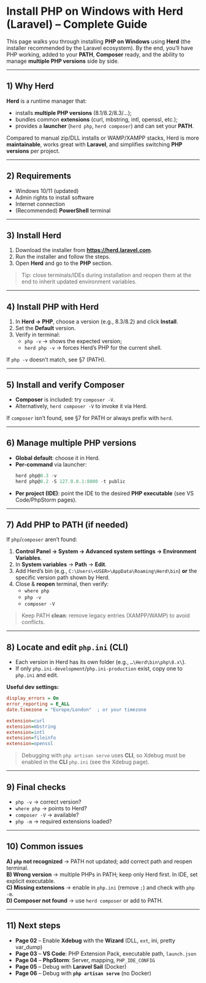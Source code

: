 # Install PHP on Windows with Herd (Laravel) – Complete Guide

This page walks you through installing **PHP on Windows** using **Herd** (the installer recommended by the Laravel ecosystem). By the end, you’ll have PHP working, added to your **PATH**, **Composer** ready, and the ability to manage **multiple PHP versions** side by side.

---

## 1) Why Herd
**Herd** is a runtime manager that:
- installs **multiple PHP versions** (8.1/8.2/8.3/…);
- bundles common **extensions** (curl, mbstring, intl, openssl, etc.);
- provides a **launcher** (`herd php`, `herd composer`) and can set your **PATH**.

Compared to manual zip/DLL installs or WAMP/XAMPP stacks, Herd is more **maintainable**, works great with **Laravel**, and simplifies switching **PHP versions** per project.

---

## 2) Requirements
- Windows 10/11 (updated)
- Admin rights to install software
- Internet connection
- (Recommended) **PowerShell** terminal

---

## 3) Install Herd
1. Download the installer from **https://herd.laravel.com**.
2. Run the installer and follow the steps.
3. Open **Herd** and go to the **PHP** section.

> Tip: close terminals/IDEs during installation and reopen them at the end to inherit updated environment variables.

---

## 4) Install PHP with Herd
1. In **Herd → PHP**, choose a version (e.g., 8.3/8.2) and click **Install**.
2. Set the **Default** version.
3. Verify in terminal:
   - `php -v` → shows the expected version;
   - `herd php -v` → forces Herd’s PHP for the current shell.

If `php -v` doesn’t match, see §7 (PATH).

---

## 5) Install and verify Composer
- **Composer** is included: try `composer -V`.
- Alternatively, `herd composer -V` to invoke it via Herd.

If `composer` isn’t found, see §7 for PATH or always prefix with `herd`.

---

## 6) Manage multiple PHP versions
- **Global default**: choose it in Herd.
- **Per-command** via launcher:
  ```powershell
  herd php@8.3 -v
  herd php@8.2 -S 127.0.0.1:8000 -t public
  ```
- **Per project (IDE)**: point the IDE to the desired **PHP executable** (see VS Code/PhpStorm pages).

---

## 7) Add PHP to PATH (if needed)
If `php`/`composer` aren’t found:
1. **Control Panel → System → Advanced system settings → Environment Variables**.
2. In **System variables** → **Path** → **Edit**.
3. Add Herd’s bin (e.g., `C:\Users\<USER>\AppData\Roaming\Herd\bin`) **or** the specific version path shown by Herd.
4. Close & **reopen** terminal, then verify:
   - `where php`
   - `php -v`
   - `composer -V`

> Keep PATH **clean**: remove legacy entries (XAMPP/WAMP) to avoid conflicts.

---

## 8) Locate and edit `php.ini` (CLI)
- Each version in Herd has its own folder (e.g., `…\Herd\bin\php\8.x\`).
- If only `php.ini-development`/`php.ini-production` exist, copy one to `php.ini` and edit.

**Useful dev settings:**
```ini
display_errors = On
error_reporting = E_ALL
date.timezone = "Europe/London"  ; or your timezone

extension=curl
extension=mbstring
extension=intl
extension=fileinfo
extension=openssl
```

> Debugging with `php artisan serve` uses **CLI**, so Xdebug must be enabled in the **CLI** `php.ini` (see the Xdebug page).

---

## 9) Final checks
- `php -v` → correct version?
- `where php` → points to Herd?
- `composer -V` → available?
- `php -m` → required extensions loaded?

---

## 10) Common issues
**A) `php` not recognized** → PATH not updated; add correct path and reopen terminal.  
**B) Wrong version** → multiple PHPs in PATH; keep only Herd first. In IDE, set explicit executable.  
**C) Missing extensions** → enable in `php.ini` (remove `;`) and check with `php -m`.  
**D) Composer not found** → use `herd composer` or add to PATH.

---

## 11) Next steps
- **Page 02** – Enable **Xdebug** with the **Wizard** (DLL, `ext`, ini, pretty var_dump)  
- **Page 03** – **VS Code**: PHP Extension Pack, executable path, `launch.json`  
- **Page 04** – **PhpStorm**: Server, mapping, `PHP_IDE_CONFIG`  
- **Page 05** – Debug with **Laravel Sail** (Docker)  
- **Page 06** – Debug with **`php artisan serve`** (no Docker)
